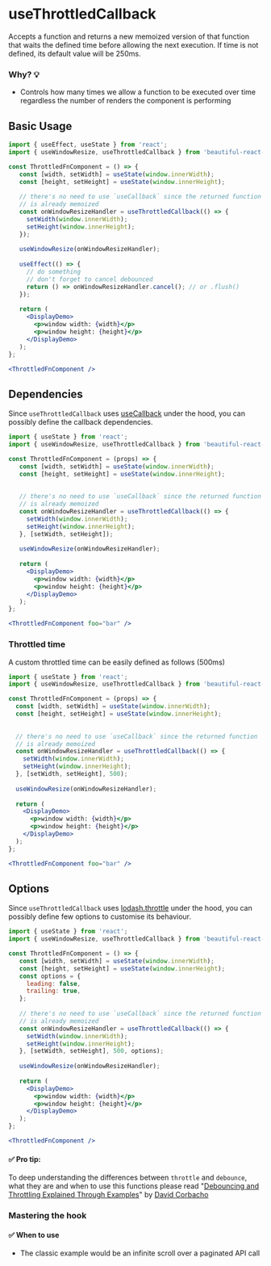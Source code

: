 # useThrottledCallback

Accepts a function and returns a new memoized version of that function that waits the defined time
before allowing the next execution.
If time is not defined, its default value will be 250ms.

### Why? 💡

- Controls how many times we allow a function to be executed over time regardless the number of renders the component is performing


## Basic Usage

```jsx harmony
import { useEffect, useState } from 'react'; 
import { useWindowResize, useThrottledCallback } from 'beautiful-react-hooks'; 

const ThrottledFnComponent = () => {
   const [width, setWidth] = useState(window.innerWidth);
   const [height, setHeight] = useState(window.innerHeight);
   
   // there's no need to use `useCallback` since the returned function 
   // is already memoized
   const onWindowResizeHandler = useThrottledCallback(() => {
     setWidth(window.innerWidth);
     setHeight(window.innerHeight);
   });
   
   useWindowResize(onWindowResizeHandler);
   
   useEffect(() => {
     // do something
     // don't forget to cancel debounced
     return () => onWindowResizeHandler.cancel(); // or .flush()
   });
      
   return (
     <DisplayDemo>
       <p>window width: {width}</p>
       <p>window height: {height}</p>
     </DisplayDemo>
   );
};

<ThrottledFnComponent />
```

## Dependencies

Since `useThrottledCallback` uses [useCallback](https://reactjs.org/docs/hooks-reference.html#usecallback)
under the hood, you can possibly define the callback dependencies.

```jsx harmony
import { useState } from 'react'; 
import { useWindowResize, useThrottledCallback } from 'beautiful-react-hooks'; 

const ThrottledFnComponent = (props) => {
   const [width, setWidth] = useState(window.innerWidth);
   const [height, setHeight] = useState(window.innerHeight);
   
   
   // there's no need to use `useCallback` since the returned function 
   // is already memoized
   const onWindowResizeHandler = useThrottledCallback(() => {
     setWidth(window.innerWidth);
     setHeight(window.innerHeight);
   }, [setWidth, setHeight]);
   
   useWindowResize(onWindowResizeHandler);
      
   return (
     <DisplayDemo>
       <p>window width: {width}</p>
       <p>window height: {height}</p>
     </DisplayDemo>
   );
};

<ThrottledFnComponent foo="bar" />
```

### Throttled time

A custom throttled time can be easily defined as follows (500ms)

```jsx harmony
import { useState } from 'react';
import { useWindowResize, useThrottledCallback } from 'beautiful-react-hooks';

const ThrottledFnComponent = (props) => {
  const [width, setWidth] = useState(window.innerWidth);
  const [height, setHeight] = useState(window.innerHeight);
  
  
  // there's no need to use `useCallback` since the returned function 
  // is already memoized
  const onWindowResizeHandler = useThrottledCallback(() => {
    setWidth(window.innerWidth);
    setHeight(window.innerHeight);
  }, [setWidth, setHeight], 500);
  
  useWindowResize(onWindowResizeHandler);
  
  return (
    <DisplayDemo>
      <p>window width: {width}</p>
      <p>window height: {height}</p>
    </DisplayDemo>
  );
};

<ThrottledFnComponent foo="bar" />
```


## Options

Since `useThrottledCallback` uses [lodash.throttle](https://www.npmjs.com/package/lodash.throttle) 
under the hood, you can possibly define few options to customise its behaviour.

```jsx harmony
import { useState } from 'react'; 
import { useWindowResize, useThrottledCallback } from 'beautiful-react-hooks'; 

const ThrottledFnComponent = () => {
   const [width, setWidth] = useState(window.innerWidth);
   const [height, setHeight] = useState(window.innerHeight);
   const options = {
     leading: false,
     trailing: true,
   };
   
   // there's no need to use `useCallback` since the returned function 
   // is already memoized
   const onWindowResizeHandler = useThrottledCallback(() => {
     setWidth(window.innerWidth);
     setHeight(window.innerHeight);
   }, [setWidth, setHeight], 500, options);
   
   useWindowResize(onWindowResizeHandler);
      
   return (
     <DisplayDemo>
       <p>window width: {width}</p>
       <p>window height: {height}</p>
     </DisplayDemo>
   );
};

<ThrottledFnComponent />
```

#### ✅ Pro tip:

To deep understanding the differences between `throttle` and `debounce`, what they are and when to use this functions 
please read "[Debouncing and Throttling Explained Through Examples](https://css-tricks.com/debouncing-throttling-explained-examples/)"
by [David Corbacho](https://twitter.com/dcorbacho)


### Mastering the hook

#### ✅ When to use
 
- The classic example would be an infinite scroll over a paginated API call
